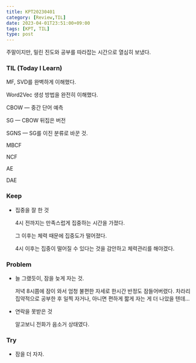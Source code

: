 ```yaml
---
title: KPT20230401
category: [Review,TIL]
date: 2023-04-01T23:51:00+09:00
tags: [KPT, TIL]
type: post
---
```


주말이지만, 밀린 진도와 공부를 따라잡는 시간으로 열심히 보냈다.

### **TIL (Today I Learn)**

MF, SVD를 완벽하게 이해했다.

Word2Vec 생성 방법을 완전히 이해했다.

CBOW — 중간 단어 예측

SG — CBOW 뒤집은 버전

SGNS — SG를 이진 분류로 바꾼 것.

MBCF

NCF

AE

DAE

### **Keep**

- 집중을 잘 한 것
    
    4시 전까지는 만족스럽게 집중하는 시간을 가졌다.
    
    그 이후는 체력 때문에 집중도가 떨어졌다.
    
    4시 이후는 집중이 떨어질 수 있다는 것을 감안하고 체력관리를 해야겠다.
    

### **Problem**

- 늘 그랬듯이, 잠을 늦게 자는 것.
    
    저녁 8시쯤에 잠이 와서 엄청 불편한 자세로 한시간 반정도 잠들어버렸다. 차라리 집약적으로 공부한 후 일찍 자거나, 아니면 편하게 짧게 자는 게 더 나았을 텐데…
    
- 연락을 못받은 것
    
    알고보니 전화가 음소거 상태였다.
    

### **Try**

- 잠을 더 자자.